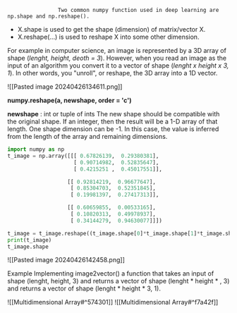 					Two common numpy function used in deep learning are np.shape and np.reshape().
- X.shape  is used to get the shape (dimension) of matrix/vector X.
- X.reshape(...) is used to reshape X into some other dimension.

For example in computer science, an image is represented by a 3D array of shape (*lenght, height, deoth = 3*). However, when you read an image as the input of an algorithm you convert it to a vector of shape (*lenght x height x 3, 1*). In other words, you "unroll", or reshape, the 3D array into a 1D vector.

![[Pasted image 20240426134611.png]]

**numpy.reshape(a, newshape, order = 'c')**

**newshape** : int or tuple of ints
The new shape should be compatible with the original shape. If an integer, then the result will be a 1-D array of that length. One shape dimension can be -1. In this case, the value is inferred from the length of the array and remaining dimensions.

```Python
import numpy as np
t_image = np.array([[[ 0.67826139,  0.29380381],
                     [ 0.90714982,  0.52835647],
                     [ 0.4215251 ,  0.45017551]],

                   [[ 0.92814219,  0.96677647],
                    [ 0.85304703,  0.52351845],
                    [ 0.19981397,  0.27417313]],

                   [[ 0.60659855,  0.00533165],
                    [ 0.10820313,  0.49978937],
                    [ 0.34144279,  0.94630077]]])

t_image = t_image.reshape((t_image.shape[0]*t_image.shape[1]*t_image.shape[2]))
print(t_image)
t_image.shape
```
![[Pasted image 20240426142458.png]]


Example
Implementing image2vector() a function that takes an input of shape (lenght, height, 3) and returns a vector of shape (lenght \* height \* , 3) and returns a vector of shape (lenght \* height \* 3, 1). 


![[Multidimensional Array#^574301]]
![[Multidimensional Array#^f7a42f]]